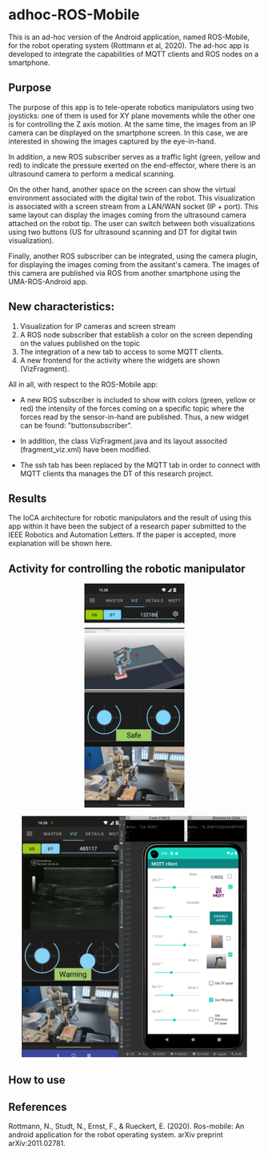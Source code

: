 # adhoc-ROS-Mobile

This is an ad-hoc version of the Android application, named ROS-Mobile, for the robot operating system (Rottmann et al, 2020). The ad-hoc app is developed to integrate the capabilities of MQTT clients and ROS nodes on a smartphone.

## Purpose

The purpose of this app is to tele-operate robotics manipulators using two joysticks: one of them is used for XY plane movements while the other one is for controlling the Z axis motion. At the same time, the images from an IP camera can be displayed on the smartphone screen. In this case, we are interested in showing the images captured by the eye-in-hand.

In addition, a new ROS subscriber serves as a traffic light (green, yellow and red) to indicate the pressure exerted on the end-effector, where there is an ultrasound camera to perform a medical scanning. 

On the other hand, another space on the screen can show the virtual environment associated with the digital twin of the robot. This visualization is associated with a screen stream from a LAN/WAN socket (IP + port). This same layout can display the images coming from the ultrasound camera attached on the robot tip. The user can switch between both visualizations using two buttons (US for ultrasound scanning and DT for digital twin visualization).

Finally, another ROS subscriber can be integrated, using the camera plugin, for displaying the images coming from the assitant's camera. The images of this  camera are published via ROS from another smartphone using the UMA-ROS-Android app.

## New characteristics: 

1) Visualization for IP cameras and screen stream
2) A ROS node subscriber that establish a color on the screen depending on the values published on the topic
3) The integration of a new tab to access to some MQTT clients.
4) A new frontend for the activity where the widgets are shown (VizFragment).

All in all, with respect to the ROS-Mobile app:

- A new ROS subscriber is included to show with colors (green, yellow or red) the intensity of the forces coming on a specific topic where the forces read by the sensor-in-hand are published. Thus, a new widget can be found: "buttonsubscriber".

- In addition, the class VizFragment.java and its layout associted (fragment_viz.xml) have been modified. 

- The ssh tab has been replaced by the MQTT tab in order to connect with MQTT clients tha manages the DT of this research project.

## Results

The IoCA architecture for robotic manipulators and the result of using this app within it have been the subject of a research paper submitted to the IEEE Robotics and Automation Letters. If the paper is accepted, more explanation will be shown here.

## Activity for controlling the robotic manipulator

<p align="center">
    <img src="images/ad-hocRM.jpg" alt="Custom Master Chooser" width="200" />
<p/>


<p align="center">
    <img src="images/bothApps.png" alt="Custom Master Chooser" width="450" />
<p/>


## How to use


## References

Rottmann, N., Studt, N., Ernst, F., & Rueckert, E. (2020). Ros-mobile: An android application for the robot operating system. arXiv preprint arXiv:2011.02781.

